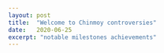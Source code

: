 ```yaml
---
layout: post
title:  "Welcome to Chinmoy controversies"
date:   2020-06-25
excerpt: "notable milestones achievements"
---
```

